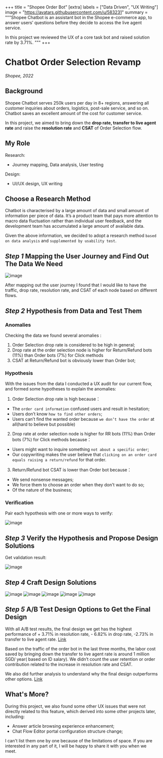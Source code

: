 +++
title = "Shopee Order Bot"
[extra]
labels = ["Data Driven", "UX Writing"]
image = "https://avatars.githubusercontent.com/u/583231"
summary = """Shopee Chatbot is an assistant bot in the Shopee e-commerce app, to answer users’ questions before they decide to access the live agent service.

In this project we reviewed the UX of a core task bot and raised solution rate by 3.71%.
"""
+++

# Chatbot Order Selection Revamp

*Shopee, 2022*

## Background

Shopee Chatbot serves 250k users per day in 8+ regions, answering all customer inquiries about orders, logistics, post-sale service, and so on. Chatbot saves an excellent amount of the cost for customer service.

In this project, we aimed to bring down the **drop rate, transfer to live agent rate** and raise the **resolution rate** and **CSAT** of Order Selection flow.

## My Role

Research:

* Journey mapping, Data analysis, User testing

Design:

* UI/UX design, UX writing

## Choose a Research Method

Chatbot is characterised by a large amount of data and small amount of information per piece of data. It’s a product team that pays more attention to macro data fluctuation rather than individual user feedback, and the development team has accumulated a large amount of available data.

Given the above information, we decided to adopt a research method `based on data analysis` and `supplemented by usability test`.

## *Step 1*  Mapping the User Journey and Find Out The Data We Need

![image]()

After mapping out the user journey I found that I would like to have the traffic, drop rate, resolution rate, and CSAT of each node based on different flows.

## *Step 2*  Hypothesis from Data and Test Them

### Anomalies

Checking the data we found several anomalies :

1. Order Selection drop rate is considered to be high in general;
2. Drop rate at the order selection node is higher for Return/Refund bots (11%) than Order bots (7%) for Click methods
3. CSAT at Return/Refund bot is obviously lower than Order bot;

### Hypothesis

With the issues from the data I conducted a UX audit for our current flow, and formed some hypotheses to explain the anomalies:

1. Order Selection drop rate is high because：
  * The `order card information` confused users and result in hesitation;
  * Users don’t know `how to find other orders`;
  * Users can’t find the wanted order because `we don’t have the order` at all(hard to believe but possible)
2. Drop rate at order selection node is higher for RR bots (11%) than Order bots (7%) for Click methods because：
  * Users might want to inquire something `not about a specific order`;
  * Our copywriting makes the user believe that `clicking on an order card equals raising a return/refund` for that order.
3. Return/Refund bot CSAT is lower than Order bot because：
  * We send nonsense messages;
  * We force them to choose an order when they don't want to do so;
  * Of the nature of the business;

### Verification

Pair each hypothesis with one or more ways to verify:

![image]()

## *Step 3*  Verify the Hypothesis and Propose Design Solutions

Get validation result:

![image]()

## *Step 4*  Craft Design Solutions

![image]()
![image]()
![image]()
![image]()
![image]()

## *Step 5*  A/B Test Design Options to Get the Final Design

With all A/B test results, the final design we get has the highest performance of + 3.71% in resolution rate, - 6.82% in drop rate, -2.73% in transfer to live agent rate. [Link](https://docs.google.com/spreadsheets/d/1d4jLm2_o1jYWMGqTmbin11taxrZAmwDhVp9AEtZ5iZA/edit?usp=sharing)

Based on the traffic of the order bot in the last three months, the labor cost saved by bringing down the transfer to live agent rate is around 1 million SGD/ year( based on ID salary). We didn’t count the user retention or order contribution related to the increase in resolution rate and CSAT.

We also did further analysis to understand why the final design outperforms other options. [Link](https://docs.google.com/spreadsheets/d/1tf_NF1O4DfNZGtwqaw7cVimGoKrvABNALraCJcx3naM/edit?usp=sharing)

## What's More?

During this project, we also found some other UX issues that were not directly related to this feature, which derived into some other projects later, including:

* Answer article browsing experience enhancement;
* Chat Flow Editor portal configuration structure change;

I can't list them one by one because of the limitations of space. If you are interested in any part of it, I will be happy to share it with you when we meet.
